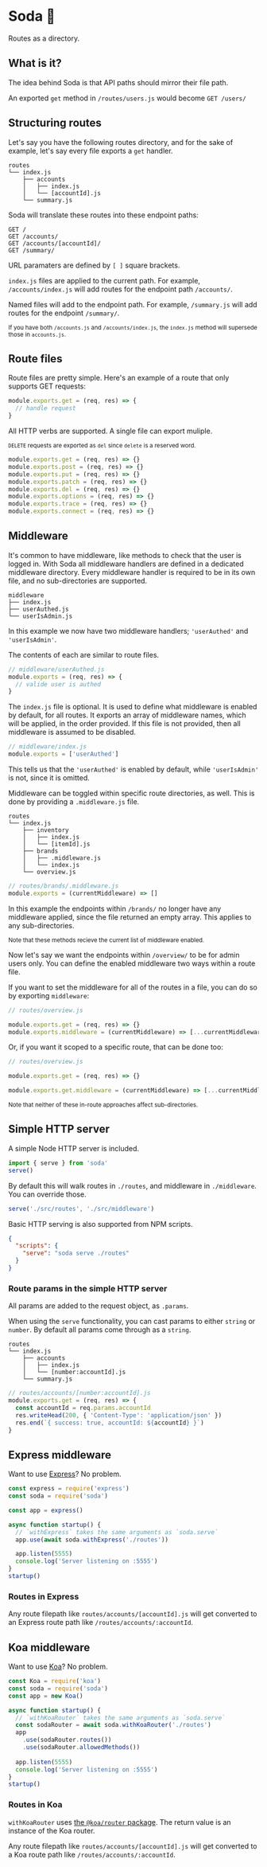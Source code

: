 # Soda :cup_with_straw:

Routes as a directory.

## What is it?

The idea behind Soda is that API paths should mirror their file path.

An exported `get` method in `/routes/users.js` would become `GET /users/`

## Structuring routes

Let's say you have the following routes directory, and for the sake of example, let's say every file exports a `get` handler.

```
routes
└── index.js
    ├── accounts
    │   ├── index.js
    │   └── [accountId].js
    └── summary.js
```

Soda will translate these routes into these endpoint paths:

```
GET /
GET /accounts/
GET /accounts/[accountId]/
GET /summary/
```

URL paramaters are defined by `[ ]` square brackets.

`index.js` files are applied to the current path. For example, `/accounts/index.js` will add routes for the endpoint path `/accounts/`.

Named files will add to the endpoint path. For example, `/summary.js` will add routes for the endpoint `/summary/`.

<sub>If you have both `/accounts.js` and `/accounts/index.js`, the `index.js` method will supersede those in `accounts.js`.</sub>

## Route files

Route files are pretty simple. Here's an example of a route that only supports GET requests:

```js
module.exports.get = (req, res) => {
  // handle request
}
```

All HTTP verbs are supported. A single file can export muliple.

<sub>`DELETE` requests are exported as `del` since `delete` is a reserved word.</sub>

```js
module.exports.get = (req, res) => {}
module.exports.post = (req, res) => {}
module.exports.put = (req, res) => {}
module.exports.patch = (req, res) => {}
module.exports.del = (req, res) => {}
module.exports.options = (req, res) => {}
module.exports.trace = (req, res) => {}
module.exports.connect = (req, res) => {}
```

## Middleware

It's common to have middleware, like methods to check that the user is logged in. With Soda all middleware handlers are defined in a dedicated middleware directory. Every middleware handler is required to be in its own file, and no sub-directories are supported.

```
middleware
├── index.js
├── userAuthed.js
└── userIsAdmin.js
```

In this example we now have two middleware handlers; `'userAuthed'` and `'userIsAdmin'`.

The contents of each are similar to route files.

```js
// middleware/userAuthed.js
module.exports = (req, res) => {
  // valide user is authed
}
```

The `index.js` file is optional. It is used to define what middleware is enabled by default, for all routes. It exports an array of middleware names, which will be applied, in the order provided. If this file is not provided, then all middleware is assumed to be disabled.

```js
// middleware/index.js
module.exports = ['userAuthed']
```

This tells us that the `'userAuthed'` is enabled by default, while `'userIsAdmin'` is not, since it is omitted.

Middleware can be toggled within specific route directories, as well. This is done by providing a `.middleware.js` file.

```
routes
└── index.js
    ├── inventory
    │   ├── index.js
    │   └── [itemId].js
    ├── brands
    │   ├── .middleware.js
    │   └── index.js
    └── overview.js
```

```js
// routes/brands/.middleware.js
module.exports = (currentMiddleware) => []
```

In this example the endpoints within `/brands/` no longer have any middleware applied, since the file returned an empty array. This applies to any sub-directories.

<sub>Note that these methods recieve the current list of middleware enabled.</sub>

Now let's say we want the endpoints within `/overview/` to be for admin users only. You can define the enabled middleware two ways within a route file.

If you want to set the middleware for all of the routes in a file, you can do so by exporting `middleware`:

```js
// routes/overview.js

module.exports.get = (req, res) => {}
module.exports.middleware = (currentMiddleware) => [...currentMiddleware, 'userIsAdmin']
```

Or, if you want it scoped to a specific route, that can be done too:

```js
// routes/overview.js

module.exports.get = (req, res) => {}

module.exports.get.middleware = (currentMiddleware) => [...currentMiddleware, 'userIsAdmin']
```

<sub>Note that neither of these in-route approaches affect sub-directories.</sub>

## Simple HTTP server

A simple Node HTTP server is included.

```js
import { serve } from 'soda'
serve()
```

By default this will walk routes in `./routes`, and middleware in `./middleware`. You can override those.

```js
serve('./src/routes', './src/middleware')
```

Basic HTTP serving is also supported from NPM scripts.

```json
{
  "scripts": {
    "serve": "soda serve ./routes"
  }
}
```

### Route params in the simple HTTP server

All params are added to the request object, as `.params`.

When using the `serve` functionality, you can cast params to either `string` or `number`. By default all params come through as a `string`.

```
routes
└── index.js
    ├── accounts
    │   ├── index.js
    │   └── [number:accountId].js
    └── summary.js
```

```js
// routes/accounts/[number:accountId].js
module.exports.get = (req, res) => {
  const accountId = req.params.accountId
  res.writeHead(200, { 'Content-Type': 'application/json' })
  res.end(`{ success: true, accountId: ${accountId} }`)
}
```

## Express middleware

Want to use [Express](https://expressjs.com/)? No problem.

```js
const express = require('express')
const soda = require('soda')

const app = express()

async function startup() {
  // `withExpress` takes the same arguments as `soda.serve`
  app.use(await soda.withExpress('./routes'))

  app.listen(5555)
  console.log('Server listening on :5555')
}
startup()
```

### Routes in Express

Any route filepath like `routes/accounts/[accountId].js` will get converted to an Express route path like `/routes/accounts/:accountId`.

## Koa middleware

Want to use [Koa](https://koajs.com/)? No problem.

```js
const Koa = require('koa')
const soda = require('soda')
const app = new Koa()

async function startup() {
  // `withKoaRouter` takes the same arguments as `soda.serve`
  const sodaRouter = await soda.withKoaRouter('./routes')
  app
    .use(sodaRouter.routes())
    .use(sodaRouter.allowedMethods())
  
  app.listen(5555)
  console.log('Server listening on :5555')
}
startup()
```

### Routes in Koa

`withKoaRouter` uses [the `@koa/router` package](https://www.npmjs.com/package/koa-router). The return value is an instance of the Koa router.

Any route filepath like `routes/accounts/[accountId].js` will get converted to a Koa route path like `/routes/accounts/:accountId`.
